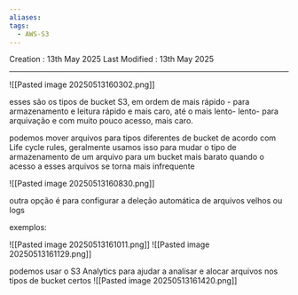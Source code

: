 ```yaml
---
aliases: 
tags:
  - AWS-S3
---
```

Creation : 13th May 2025
Last Modified : 13th May 2025
___



![[Pasted image 20250513160302.png]]

esses são os tipos de bucket S3, em ordem de mais rápido - para armazenamento e leitura rápido e mais caro, até o mais lento- lento- para arquivação e com muito pouco acesso, mais caro.

podemos mover arquivos para tipos diferentes de bucket de acordo com Life cycle rules, geralmente usamos isso para mudar o tipo de armazenamento de um arquivo para um bucket mais barato quando o acesso a esses arquivos se torna mais infrequente

![[Pasted image 20250513160830.png]]

outra opção é para configurar a deleção automática de arquivos velhos ou logs

exemplos:

![[Pasted image 20250513161011.png]]
![[Pasted image 20250513161129.png]]


podemos usar o S3 Analytics para ajudar a analisar e alocar arquivos nos tipos de bucket certos
![[Pasted image 20250513161420.png]]

